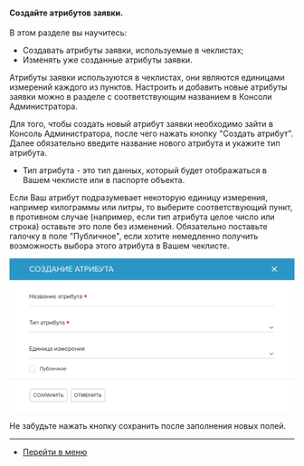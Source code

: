 #### Создайте атрибутов заявки.
В этом разделе вы научитесь:
- Создавать атрибуты заявки, используемые в чеклистах;
- Изменять уже созданные атрибуты заявки.

Атрибуты заявки используются в чеклистах, они являются единицами измерений каждого из пунктов. Настроить и добавить новые атрибуты заявки можно в разделе с соответствующим названием в Консоли Администратора.

Для того, чтобы создать новый атрибут заявки необходимо зайти в Консоль Администратора, после чего нажать кнопку "Создать атрибут".
Далее обязательно введите название нового атрибута и укажите тип атрибута.
- Тип атрибута - это тип данных, который будет отображаться в Вашем чеклисте или в паспорте объекта.

Если Ваш атрибут подразумевает некоторую единицу измерения, например килограммы или литры, то выберите соответствующий пункт, в противном случае (например, если тип атрибута целое число или строка) оставьте это поле без изменений. 
Обязательно поставьте галочку в поле "Публичное", если хотите немедленно получить возможность выбора этого атрибута в Вашем чеклисте.

![tickatt1](/attachments/images/FAQ/ADMIN/TicketAttribute/tickatt1.png)

Не забудьте нажать кнопку сохранить после заполнения новых полей.


____
- [Перейти в меню](http://wiki.hubex.ru)

